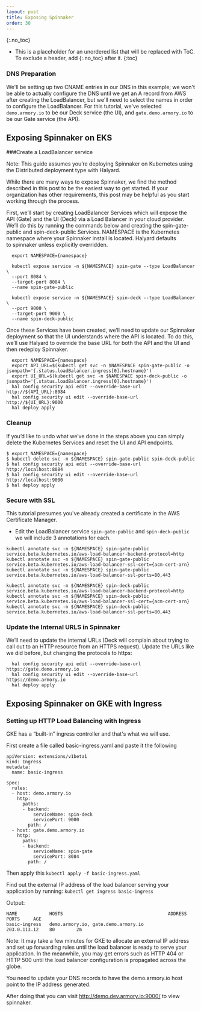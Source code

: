 ```yaml
---
layout: post
title: Exposing Spinnaker
order: 30
---
```

{:.no_toc}
* This is a placeholder for an unordered list that will be replaced with ToC. To exclude a header, add {:.no_toc} after it.
{:toc}

### DNS Preparation

We'll be setting up two CNAME entries in our DNS in this example; we won't be
able to actually configure the DNS until we get an A record from AWS after
creating the LoadBalancer, but we'll need to select the names in order to configure
the LoadBalancer.  For this tutorial, we've selected `demo.armory.io` to be
our Deck service (the UI), and `gate.demo.armory.io` to be our Gate service
(the API).

## Exposing Spinnaker on EKS
###Create a LoadBalancer service

Note: This guide assumes you’re deploying Spinnaker on Kubernetes using the Distributed deployment type with Halyard.

While there are many ways to expose Spinnaker, we find the method described in this post to be the easiest way to get started. If your organization has other requirements, this post may be helpful as you start working through the process.

First, we’ll start by creating LoadBalancer Services which will expose the API (Gate) and the UI (Deck) via a Load Balancer in your cloud provider. We’ll do this by running the commands below and creating the spin-gate-public and spin-deck-public Services.
NAMESPACE is the Kubernetes namespace where your Spinnaker install is located. Halyard defaults to spinnaker unless explicitly overridden.

```
  export NAMESPACE={namespace}
 
  kubectl expose service -n ${NAMESPACE} spin-gate --type LoadBalancer \
  --port 8084 \
  --target-port 8084 \
  --name spin-gate-public
 
  kubectl expose service -n ${NAMESPACE} spin-deck --type LoadBalancer \
  --port 9000 \
  --target-port 9000 \
  --name spin-deck-public
```

Once these Services have been created, we’ll need to update our Spinnaker deployment so that the UI understands where the API is located. To do this, we’ll use Halyard to override the base URL for both the API and the UI and then redeploy Spinnaker.

```
  export NAMESPACE={namespace}
  export API_URL=$(kubectl get svc -n $NAMESPACE spin-gate-public -o jsonpath='{.status.loadBalancer.ingress[0].hostname}')
  export UI_URL=$(kubectl get svc -n $NAMESPACE spin-deck-public -o jsonpath='{.status.loadBalancer.ingress[0].hostname}')
  hal config security api edit --override-base-url http://${API_URL}:8084
  hal config security ui edit --override-base-url http://${UI_URL}:9000
  hal deploy apply
```

### Cleanup
If you’d like to undo what we’ve done in the steps above you can simply delete the Kubernetes Services and reset the UI and API endpoints.
```
$ export NAMESPACE={namespace}
$ kubectl delete svc -n ${NAMESPACE} spin-gate-public spin-deck-public
$ hal config security api edit --override-base-url http://localhost:8084
$ hal config security ui edit --override-base-url http://localhost:9000
$ hal deploy apply
```

### Secure with SSL

This tutorial presumes you've already created a certificate in the AWS Certificate Manager.

* Edit the LoadBalancer service `spin-gate-public` and  `spin-deck-public` we will include 3 annotations for each.
```
kubectl annotate svc -n ${NAMESPACE} spin-gate-public service.beta.kubernetes.io/aws-load-balancer-backend-protocol=http
kubectl annotate svc -n ${NAMESPACE} spin-gate-public service.beta.kubernetes.io/aws-load-balancer-ssl-cert={acm-cert-arn}
kubectl annotate svc -n ${NAMESPACE} spin-gate-public service.beta.kubernetes.io/aws-load-balancer-ssl-ports=80,443

kubectl annotate svc -n ${NAMESPACE} spin-deck-public service.beta.kubernetes.io/aws-load-balancer-backend-protocol=http
kubectl annotate svc -n ${NAMESPACE} spin-deck-public service.beta.kubernetes.io/aws-load-balancer-ssl-cert={acm-cert-arn}
kubectl annotate svc -n ${NAMESPACE} spin-deck-public service.beta.kubernetes.io/aws-load-balancer-ssl-ports=80,443
```

### Update the Internal URLS in Spinnaker
We’ll need to update the internal URLs (Deck will complain about trying to call out to an HTTP resource from an HTTPS request). Update the URLs like we did before, but changing the protocols to https:
```
  hal config security api edit --override-base-url https://gate.demo.armory.io
  hal config security ui edit --override-base-url https://demo.armory.io
  hal deploy apply
```


## Exposing Spinnaker on GKE with Ingress
### Setting up HTTP Load Balancing with Ingress

GKE has a “built-in” ingress controller and that's what we will use.

First create a file called basic-ingress.yaml and paste it the following
```
apiVersion: extensions/v1beta1
kind: Ingress
metadata:
  name: basic-ingress

spec:
  rules:
  - host: demo.armory.io
    http:
      paths:
      - backend:
          serviceName: spin-deck
          servicePort: 9000
        path: /
  - host: gate.demo.armory.io
    http:
      paths:
      - backend:
          serviceName: spin-gate
          servicePort: 8084
        path: /
```

Then apply this
`kubectl apply -f basic-ingress.yaml`

Find out the external IP address of the load balancer serving your application by running:
`kubectl get ingress basic-ingress`


Output:
```
NAME            HOSTS                                       ADDRESS         PORTS     AGE
basic-ingress   demo.armory.io, gate.demo.armory.io         203.0.113.12    80        2m
```

Note: It may take a few minutes for GKE to allocate an external IP address and set up forwarding rules until the load balancer is ready to serve your application. In the meanwhile, you may get errors such as HTTP 404 or HTTP 500 until the load balancer configuration is propagated across the globe.

You need to update your DNS records to have the demo.armory.io host point to the IP address generated.

After doing that you can visit http://demo.dev.armory.io:9000/ to view spinnaker.
